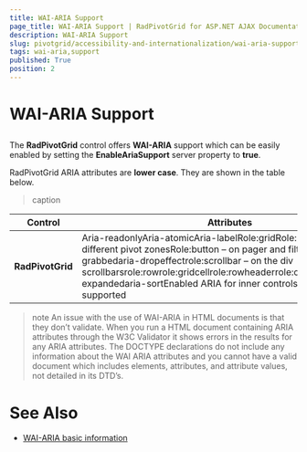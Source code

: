 ```yaml
---
title: WAI-ARIA Support
page_title: WAI-ARIA Support | RadPivotGrid for ASP.NET AJAX Documentation
description: WAI-ARIA Support
slug: pivotgrid/accessibility-and-internationalization/wai-aria-support
tags: wai-aria,support
published: True
position: 2
---
```


# WAI-ARIA Support





## 

The **RadPivotGrid** control offers **WAI-ARIA** support which can be easily enabled by setting the **EnableAriaSupport** server property to **true**.

RadPivotGrid ARIA attributes are **lower case**. They are shown in the table below.


>caption  

|  **Control**  |  **Attributes**  |
| ------ | ------ |
| **RadPivotGrid** |Aria-readonlyAria-atomicAria-labelRole:gridRole:presentation – on different pivot zonesRole:button – on pager and filter buttonsaria-grabbedaria-dropeffectrole:scrollbar – on the div scrollbarsrole:rowrole:gridcellrole:rowheaderrole:columnheaderaria-expandedaria-sortEnabled ARIA for inner controls – where it is supported|

>note An issue with the use of WAI-ARIA in HTML documents is that they don’t validate. When you run a HTML document containing ARIA attributes through the W3C Validator it shows errors in the results for any ARIA attributes. The DOCTYPE declarations do not include any information about the WAI ARIA attributes and you cannot have a valid document which includes elements, attributes, and attribute values, not detailed in its DTD’s.
>


# See Also

 * [WAI-ARIA basic information](https://www.w3.org/WAI/intro/aria)
